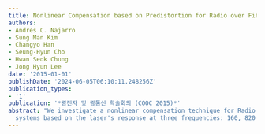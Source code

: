 ```yaml
---
title: Nonlinear Compensation based on Predistortion for Radio over Fiber Systems
authors:
- Andres C. Najarro
- Sung Man Kim
- Changyo Han
- Seung-Hyun Cho
- Hwan Seok Chung
- Jong Hyun Lee
date: '2015-01-01'
publishDate: '2024-06-05T06:10:11.248256Z'
publication_types:
- '1'
publication: '*광전자 및 광통신 학술회의 (COOC 2015)*'
abstract: "We investigate a nonlinear compensation technique for Radio over Fiber
  systems based on the laser's response at three frequencies: 160, 820 and 1540 MHz."
---
```


